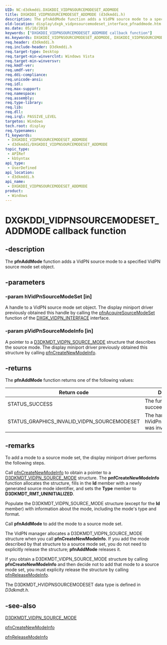 ```yaml
---
UID: NC:d3dkmddi.DXGKDDI_VIDPNSOURCEMODESET_ADDMODE
title: DXGKDDI_VIDPNSOURCEMODESET_ADDMODE (d3dkmddi.h)
description: The pfnAddMode function adds a VidPN source mode to a specified VidPN source mode set object.
old-location: display\dxgk_vidpnsourcemodeset_interface_pfnaddmode.htm
ms.date: 05/10/2018
keywords: ["DXGKDDI_VIDPNSOURCEMODESET_ADDMODE callback function"]
ms.keywords: DXGKDDI_VIDPNSOURCEMODESET_ADDMODE, DXGKDDI_VIDPNSOURCEMODESET_ADDMODE callback, VidPnFunctions_4a5d2191-c7d3-4b94-80aa-b6b3c71dfe18.xml, d3dkmddi/pfnAddMode, display.dxgk_vidpnsourcemodeset_interface_pfnaddmode, pfnAddMode, pfnAddMode callback function [Display Devices]
req.header: d3dkmddi.h
req.include-header: D3dkmddi.h
req.target-type: Desktop
req.target-min-winverclnt: Windows Vista
req.target-min-winversvr: 
req.kmdf-ver: 
req.umdf-ver: 
req.ddi-compliance: 
req.unicode-ansi: 
req.idl: 
req.max-support: 
req.namespace: 
req.assembly: 
req.type-library: 
req.lib: 
req.dll: 
req.irql: PASSIVE_LEVEL
targetos: Windows
tech.root: display
req.typenames: 
f1_keywords:
 - DXGKDDI_VIDPNSOURCEMODESET_ADDMODE
 - d3dkmddi/DXGKDDI_VIDPNSOURCEMODESET_ADDMODE
topic_type:
 - APIRef
 - kbSyntax
api_type:
 - UserDefined
api_location:
 - d3dkmddi.h
api_name:
 - DXGKDDI_VIDPNSOURCEMODESET_ADDMODE
product:
 - Windows
---
```


# DXGKDDI_VIDPNSOURCEMODESET_ADDMODE callback function


## -description

The <b>pfnAddMode</b> function adds a VidPN source mode to a specified VidPN source mode set object.

## -parameters

### -param hVidPnSourceModeSet [in]

A handle to a VidPN source mode set object. The display miniport driver previously obtained this handle by calling the <a href="/windows-hardware/drivers/ddi/d3dkmddi/nc-d3dkmddi-dxgkddi_vidpn_acquiresourcemodeset">pfnAcquireSourceModeSet</a> function of the <a href="/windows-hardware/drivers/ddi/d3dkmddi/ns-d3dkmddi-_dxgk_vidpn_interface">DXGK_VIDPN_INTERFACE</a> interface.

### -param pVidPnSourceModeInfo [in]

A pointer to a <a href="/windows-hardware/drivers/ddi/d3dkmdt/ns-d3dkmdt-_d3dkmdt_vidpn_source_mode">D3DKMDT_VIDPN_SOURCE_MODE</a> structure that describes the source mode. The display miniport driver previously obtained this structure by calling <a href="/windows-hardware/drivers/ddi/d3dkmddi/nc-d3dkmddi-dxgkddi_vidpnsourcemodeset_createnewmodeinfo">pfnCreateNewModeInfo</a>.

## -returns

The <b>pfnAddMode</b> function returns one of the following values:

|Return code|Description|
|--- |--- |
|STATUS_SUCCESS|The function succeeded.|
|STATUS_GRAPHICS_INVALID_VIDPN_SOURCEMODESET|The handle supplied in hVidPnSourceModeSet was invalid.|

## -remarks

To add a mode to a source mode set, the display miniport driver performs the following steps.

Call <a href="/windows-hardware/drivers/ddi/d3dkmddi/nc-d3dkmddi-dxgkddi_vidpnsourcemodeset_createnewmodeinfo">pfnCreateNewModeInfo</a> to obtain a pointer to a <a href="/windows-hardware/drivers/ddi/d3dkmdt/ns-d3dkmdt-_d3dkmdt_vidpn_source_mode">D3DKMDT_VIDPN_SOURCE_MODE</a> structure. The <b>pnfCreateNewModeInfo</b> function allocates the structure, fills in the <b>Id</b> member with a newly generated source mode identifier, and sets the <b>Type</b> member to <b>D3DKMDT_RMT_UNINITIALIZED</b>.

Populate the D3DKMDT_VIDPN_SOURCE_MODE structure (except for the <b>Id</b> member) with information about the mode, including the mode's type and format.

Call <b>pfnAddMode</b> to add the mode to a source mode set. 

The VidPN manager allocates a D3DKMDT_VIDPN_SOURCE_MODE structure when you call <b>pfnCreateNewModeInfo</b>. If you add the mode described by that structure to a source mode set, you do not need to explicitly release the structure; <b>pfnAddMode</b> releases it.

If you obtain a D3DKMDT_VIDPN_SOURCE_MODE structure by calling <b>pfnCreateNewModeInfo</b> and then decide not to add that mode to a source mode set, you must explicity release the structure by calling <a href="/windows-hardware/drivers/ddi/d3dkmddi/nc-d3dkmddi-dxgkddi_vidpnsourcemodeset_releasemodeinfo">pfnReleaseModeInfo</a>.

The D3DKMDT_HVIDPNSOURCEMODESET data type is defined in <i>D3dkmdt.h</i>.

## -see-also

<a href="/windows-hardware/drivers/ddi/d3dkmdt/ns-d3dkmdt-_d3dkmdt_vidpn_source_mode">D3DKMDT_VIDPN_SOURCE_MODE</a>



<a href="/windows-hardware/drivers/ddi/d3dkmddi/nc-d3dkmddi-dxgkddi_vidpnsourcemodeset_createnewmodeinfo">pfnCreateNewModeInfo</a>



<a href="/windows-hardware/drivers/ddi/d3dkmddi/nc-d3dkmddi-dxgkddi_vidpnsourcemodeset_releasemodeinfo">pfnReleaseModeInfo</a>

